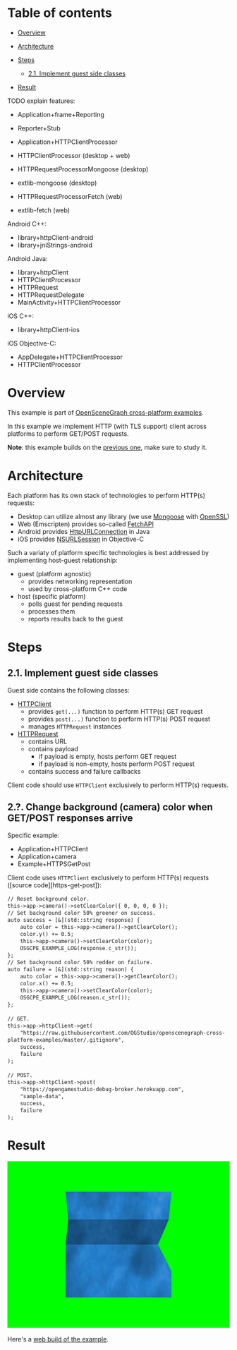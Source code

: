 
# Table of contents

* [Overview](#overview)
* [Architecture](#architecture)
* [Steps](#steps)
    * [2.1. Implement guest side classes](#guest)

* [Result](#result)

TODO explain features:

* Application+frame+Reporting
* Reporter+Stub
* Application+HTTPClientProcessor

* HTTPClientProcessor (desktop + web)

* HTTPRequestProcessorMongoose (desktop)
* extlib-mongoose (desktop)

* HTTPRequestProcessorFetch (web)
* extlib-fetch (web)

Android C++:
* library+httpClient-android
* library+jniStrings-android

Android Java:
* library+httpClient
* HTTPClientProcessor
* HTTPRequest
* HTTPRequestDelegate
* MainActivity+HTTPClientProcessor

iOS C++:
* library+httpClient-ios

iOS Objective-C:
* AppDelegate+HTTPClientProcessor
* HTTPClientProcessor

<a name="overview"/>

# Overview

This example is part of [OpenSceneGraph cross-platform examples][osgcpe].

In this example we implement HTTP (with TLS support) client across platforms
to perform GET/POST requests.

**Note**: this example builds on the [previous one][ex-prev], make sure to study it.

<a name="architecture"/>

# Architecture

Each platform has its own stack of technologies to perform HTTP(s) requests:

* Desktop can utilize almost any library (we use [Mongoose][mongoose] with [OpenSSL][openssl])
* Web (Emscripten) provides so-called [FetchAPI][fetch-api]
* Android provides [HttpURLConnection][http-url-connection] in Java
* iOS provides [NSURLSession][ns-url-session] in Objective-C

Such a variaty of platform specific technologies is best addressed by
implementing host-guest relationship:

* guest (platform agnostic)
    * provides networking representation
    * used by cross-platform C++ code
* host (specific platform)
    * polls guest for pending requests
    * processes them
    * reports results back to the guest

<a name="steps"/>

# Steps

<a name="guest"/>

## 2.1. Implement guest side classes

Guest side contains the following classes:

* [HTTPClient][http-client]
    * provides `get(...)` function to perform HTTP(s) GET request
    * provides `post(...)` function to perform HTTP(s) POST request
    * manages `HTTPRequest` instances
* [HTTPRequest][http-request]
    * contains URL
    * contains payload
        * if payload is empty, hosts perform GET request
        * if payload is non-empty, hosts perform POST request
    * contains success and failure callbacks

Client code should use `HTTPClient` exclusively to perform HTTP(s) requests.


















## 2.?. Change background (camera) color when GET/POST responses arrive

Specific example:
* Application+HTTPClient
* Application+camera
* Example+HTTPSGetPost

Client code uses `HTTPClient` exclusively to perform HTTP(s) requests
([source code][https-get-post]):

```
// Reset background color.
this->app->camera()->setClearColor({ 0, 0, 0, 0 });
// Set background color 50% greener on success.
auto success = [&](std::string response) {
    auto color = this->app->camera()->getClearColor();
    color.y() += 0.5;
    this->app->camera()->setClearColor(color);
    OSGCPE_EXAMPLE_LOG(response.c_str());
};
// Set background color 50% redder on failure.
auto failure = [&](std::string reason) {
    auto color = this->app->camera()->getClearColor();
    color.x() += 0.5;
    this->app->camera()->setClearColor(color);
    OSGCPE_EXAMPLE_LOG(reason.c_str());
};

// GET.
this->app->httpClient->get(
    "https://raw.githubusercontent.com/OGStudio/openscenegraph-cross-platform-examples/master/.gitignore",
    success,
    failure
);

// POST.
this->app->httpClient->post(
    "https://opengamestudio-debug-broker.herokuapp.com",
    "sample-data",
    success,
    failure
);
```

<a name="result"/>

# Result

![Screenshot](shot.png)

Here's a [web build of the example][web-build].

[osgcpe]: https://github.com/OGStudio/openscenegraph-cross-platform-examples
[ex-prev]: ../02.TextureImage

[mongoose]: https://github.com/cesanta/mongoose
[openssl]: https://www.openssl.org
[fetch-api]: https://kripken.github.io/emscripten-site/docs/api_reference/fetch.html
[http-url-connection]: https://developer.android.com/reference/java/net/HttpURLConnection
[ns-url-session]: https://developer.apple.com/documentation/foundation/nsurlsession?language=objc

[http-client]: https://github.com/OGStudio/openscenegraph-cross-platform-examples/blob/Mahjong-17/03.HTTPClient/desktop/src/network.h#L194
[http-request]: https://github.com/OGStudio/openscenegraph-cross-platform-examples/blob/Mahjong-17/03.HTTPClient/desktop/src/network.h#L53

[web-build]: https://ogstudio.github.io/openscenegraph-cross-platform-examples-web-builds/examples/03/ex03-http-client.html

